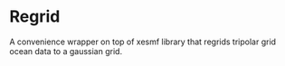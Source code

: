# Regrid
A convenience wrapper on top of xesmf library that regrids tripolar grid ocean data to a gaussian grid.
